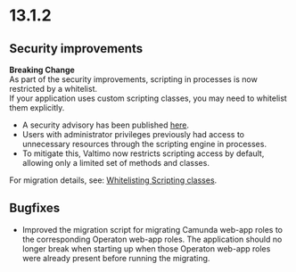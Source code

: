 # 13.1.2

## Security improvements

**Breaking Change**  
As part of the security improvements, scripting in processes is now restricted by a whitelist.  
If your application uses custom scripting classes, you may need to whitelist them explicitly.

* A security advisory has been published [here](https://github.com/valtimo-platform/valtimo-backend-libraries/security/advisories/GHSA-w48j-pp7j-fj55).
* Users with administrator privileges previously had access to unnecessary resources through the scripting engine in processes.
* To mitigate this, Valtimo now restricts scripting access by default, allowing only a limited set of methods and classes.

For migration details, see: [Whitelisting Scripting classes](/features/process/process/whitelist-scripting-classes.md).

## Bugfixes

* Improved the migration script for migrating Camunda web-app roles to the corresponding Operaton web-app roles. The
  application should no longer break when starting up when those Operaton web-app roles were already present before
  running the migrating.

